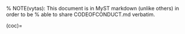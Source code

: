 % NOTE(vytas): This document is in MyST markdown (unlike others) in order to be
%   able to share CODEOFCONDUCT.md verbatim.

(coc)=

```{include} ../../CODEOFCONDUCT.md

```

